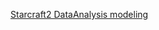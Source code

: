<a href = "https://github.com/SoyGema/Starcraft_2_Data_Analysis/blob/master/Starcraft%202%20Models.ipynb"> Starcraft2 DataAnalysis modeling </a>

